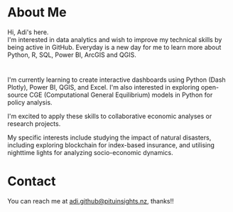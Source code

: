 # About Me
Hi, Adi's here.  
I'm interested in data analytics and wish to improve my technical skills by being active in GitHub. 
Everyday is a new day for me to learn more about Python, R, SQL, Power BI, ArcGIS and QGIS.

# 
I'm currently learning to create interactive dashboards using Python (Dash Plotly), Power BI, QGIS, and Excel. 
I'm also interested in exploring open-source CGE (Computational General Equilibrium) models in Python for policy analysis. 

I'm excited to apply these skills to collaborative economic analyses or research projects.

My specific interests include studying the impact of natural disasters, including exploring blockchain for index-based insurance, and utilising nighttime lights for analyzing socio-economic dynamics. 

# Contact
You can reach me at adi.github@pituinsights.nz, thanks!!
